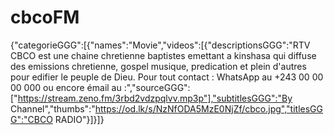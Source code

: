 # cbcoFM
{"categorieGGG":[{"names":"Movie","videos":[{"descriptionsGGG":"RTV CBCO est une chaine chretienne baptistes emettant a kinshasa qui diffuse des emissions chretienne, gospel musique, predication et plein d'autres pour edifier le peuple de Dieu. Pour tout contact : WhatsApp au +243 00 00 00 000 ou encore émail au :","sourceGGG":["https://stream.zeno.fm/3rbd2vdzpqlvv.mp3p"],"subtitlesGGG":"By Channel","thumbs":"https://od.lk/s/NzNfODA5MzE0NjZf/cbco.jpg","titlesGGG":"CBCO RADIO"}]}]}



